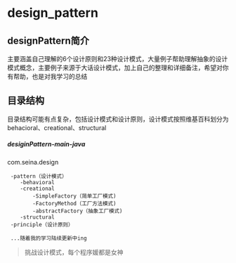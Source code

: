 # design_pattern

## designPattern简介

主要涵盖自己理解的6个设计原则和23种设计模式，大量例子帮助理解抽象的设计模式概念，主要例子来源于大话设计模式，加上自己的整理和详细备注，希望对你有帮助，也是对我学习的总结

## 目录结构

目录结构可能有点复杂，包括设计模式和设计原则，设计模式按照维基百科划分为behacioral、creational、structural

##### desiginPattern-main-java
   com.seina.design
   
     -pattern（设计模式）
        -behavioral
        -creational
            -SimpleFactory（简单工厂模式)
            -FactoryMethod（工厂方法模式)
            -abstractFactory（抽象工厂模式)
        -structural
     -principle（设计原则）
     
     ...随着我的学习陆续更新中ing
   

> 挑战设计模式，每个程序媛都是女神

